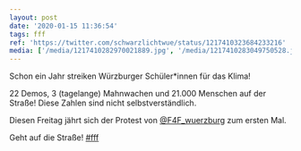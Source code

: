 ```yaml
---
layout: post
date: '2020-01-15 11:36:54'
tags: fff
ref: 'https://twitter.com/schwarzlichtwue/status/1217410323684233216'
media: ['/media/1217410282970021889.jpg', '/media/1217410283049750528.jpg']
---
```

Schon ein Jahr streiken Würzburger Schüler\*innen für das Klima!



22 Demos, 3 (tagelange) Mahnwachen und 21.000 Menschen auf der Straße! Diese Zahlen sind nicht selbstverständlich.



Diesen Freitag jährt sich der Protest von [@F4F_wuerzburg](https://twitter.com/F4F_wuerzburg) zum ersten Mal.

Geht auf die Straße! [#fff](/t/fff) 